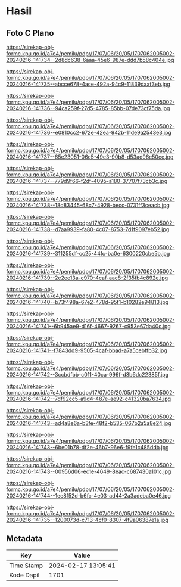 # Hasil

## Foto C Plano

https://sirekap-obj-formc.kpu.go.id/a7e4/pemilu/pdpr/17/07/06/20/05/1707062005002-20240216-141734--2d8dc638-6aaa-45e6-987e-ddd7b58c404e.jpg

https://sirekap-obj-formc.kpu.go.id/a7e4/pemilu/pdpr/17/07/06/20/05/1707062005002-20240216-141735--abcce678-4ace-492a-94c9-11839daaf3eb.jpg

https://sirekap-obj-formc.kpu.go.id/a7e4/pemilu/pdpr/17/07/06/20/05/1707062005002-20240216-141736--94ca259f-27d5-4785-85bb-07de73cf75da.jpg

https://sirekap-obj-formc.kpu.go.id/a7e4/pemilu/pdpr/17/07/06/20/05/1707062005002-20240216-141736--e0810cc2-672e-42ea-942b-11de9a2543e3.jpg

https://sirekap-obj-formc.kpu.go.id/a7e4/pemilu/pdpr/17/07/06/20/05/1707062005002-20240216-141737--65e23051-06c5-49e3-90b8-d53ad96c50ce.jpg

https://sirekap-obj-formc.kpu.go.id/a7e4/pemilu/pdpr/17/07/06/20/05/1707062005002-20240216-141737--779d9f66-f2df-4095-a180-37707f73cb3c.jpg

https://sirekap-obj-formc.kpu.go.id/a7e4/pemilu/pdpr/17/07/06/20/05/1707062005002-20240216-141738--18d83445-68c7-4928-becc-0731ff3ceacb.jpg

https://sirekap-obj-formc.kpu.go.id/a7e4/pemilu/pdpr/17/07/06/20/05/1707062005002-20240216-141738--d7aa9939-fa80-4c07-8753-7d1f9097eb52.jpg

https://sirekap-obj-formc.kpu.go.id/a7e4/pemilu/pdpr/17/07/06/20/05/1707062005002-20240216-141739--311255df-cc25-44fc-ba0e-6300220cbe5b.jpg

https://sirekap-obj-formc.kpu.go.id/a7e4/pemilu/pdpr/17/07/06/20/05/1707062005002-20240216-141739--2e2ee13a-c970-4caf-aac8-2f35fb4c892e.jpg

https://sirekap-obj-formc.kpu.go.id/a7e4/pemilu/pdpr/17/07/06/20/05/1707062005002-20240216-141740--b73f498a-67e2-478d-95f1-b10282e94813.jpg

https://sirekap-obj-formc.kpu.go.id/a7e4/pemilu/pdpr/17/07/06/20/05/1707062005002-20240216-141741--6b945ae9-d16f-4667-9267-c953e67da40c.jpg

https://sirekap-obj-formc.kpu.go.id/a7e4/pemilu/pdpr/17/07/06/20/05/1707062005002-20240216-141741--f7843dd9-9505-4caf-bbad-a7a5cebffb32.jpg

https://sirekap-obj-formc.kpu.go.id/a7e4/pemilu/pdpr/17/07/06/20/05/1707062005002-20240216-141742--3ccbdfbb-c011-40ca-996f-d3b6dc22385f.jpg

https://sirekap-obj-formc.kpu.go.id/a7e4/pemilu/pdpr/17/07/06/20/05/1707062005002-20240216-141742--7df92cc5-a9d4-487e-ae92-c41320ba7634.jpg

https://sirekap-obj-formc.kpu.go.id/a7e4/pemilu/pdpr/17/07/06/20/05/1707062005002-20240216-141743--ad4a8e6a-b3fe-48f2-b535-067b2a5a8e24.jpg

https://sirekap-obj-formc.kpu.go.id/a7e4/pemilu/pdpr/17/07/06/20/05/1707062005002-20240216-141743--6be01b78-df2e-46b7-96e6-f9fe1c485ddb.jpg

https://sirekap-obj-formc.kpu.go.id/a7e4/pemilu/pdpr/17/07/06/20/05/1707062005002-20240216-141743--00956d06-ec1e-4649-8eac-c687430a101c.jpg

https://sirekap-obj-formc.kpu.go.id/a7e4/pemilu/pdpr/17/07/06/20/05/1707062005002-20240216-141744--1ee8f52d-b6fc-4e03-ad44-2a3adeba0e46.jpg

https://sirekap-obj-formc.kpu.go.id/a7e4/pemilu/pdpr/17/07/06/20/05/1707062005002-20240216-141735--1200073d-c713-4cf0-8307-4f9a06387e1a.jpg


## Metadata

| Key        | Value               |
| ---------- | ------------------- |
| Time Stamp | 2024-02-17 13:05:41 |
| Kode Dapil | 1701                |




